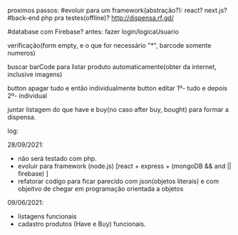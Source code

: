 







proximos passos:
#evoluir para um framework(abstração?): react? next.js? 
#back-end php pra testes(offline)? http://dispensa.rf.gd/ 

#database com Firebase? antes: fazer login/logicaUsuario

verificação(form empty, e o que for necessário "*", barcode somente numeros)

buscar barCode para listar produto automaticamente(obter da internet, inclusive imagens)

button apagar tudo e então individualmente
button editar 1º- tudo e depois 2º- individual

juntar listagem do que have e buy(no caso after buy, bought) para formar a dispensa.



log:

28/09/2021:
- não será testado com php.
- evoluir para framework (node.js) [react + express + (mongoDB && and || firebase) ]
- refatorar codigo para ficar parecido com json(objetos literais) e com objeitvo de chegar em programação orientada a objetos

09/06/2021:
- listagens funcionais
- cadastro produtos (Have e Buy) funcionais.